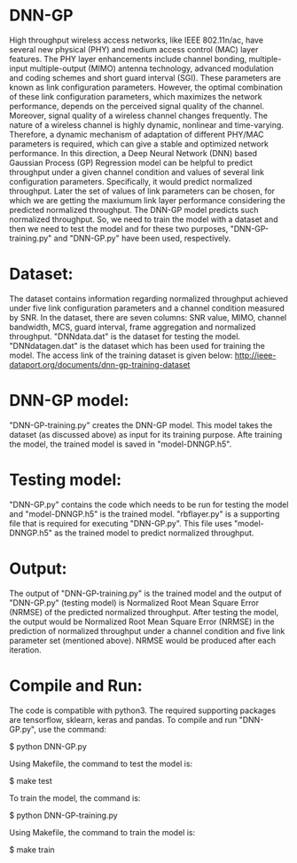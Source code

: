 # DNN-GP
High throughput wireless access networks, like IEEE 802.11n/ac, have several new physical (PHY) and medium access control (MAC) layer features. The PHY layer enhancements include channel bonding, multiple-input multiple-output (MIMO) antenna technology, advanced modulation and coding schemes and short guard interval (SGI). These parameters are known as link configuration parameters. However, the optimal combination of these link configuration parameters, which maximizes the network performance, depends on the perceived signal quality of the channel. Moreover, signal quality of a wireless channel changes frequently. The nature of a wireless channel is highly dynamic, nonlinear and time-varying. Therefore, a dynamic mechanism of adaptation of different PHY/MAC parameters is required, which can give a stable and optimized network performance. In this direction, a Deep Neural Network (DNN) based Gaussian Process (GP) Regression model can be helpful to predict throughput under a given channel condition and values of several link configuration parameters. Specifically, it would predict normalized throughput. Later the set of values of link parameters can be chosen, for which we are getting the maxiumum link layer performance considering the predicted normalized throughput. The DNN-GP model predicts such normalized throughput. So, we need to train the model with a dataset and then we need to test the model and for these two purposes, "DNN-GP-training.py" and "DNN-GP.py" have been used, respectively.
# Dataset:
The dataset contains information regarding normalized throughput achieved under five link configuration parameters and a channel condition measured by SNR. In the dataset, there are seven columns: SNR value, MIMO, channel bandwidth, MCS, guard interval, frame aggregation and normalized throughput. "DNNdata.dat" is the dataset for testing the model. "DNNdatagen.dat" is the dataset which has been used for training the model. The access link of the training dataset is given below:
http://ieee-dataport.org/documents/dnn-gp-training-dataset
# DNN-GP model:
"DNN-GP-training.py" creates the DNN-GP model. This model takes the dataset (as discussed above) as input for its training purpose. Afte training the model, the trained model is saved in "model-DNNGP.h5".
# Testing model:
"DNN-GP.py" contains the code which needs to be run for testing the model and "model-DNNGP.h5" is the trained model. "rbflayer.py" is a supporting file that is required for executing "DNN-GP.py". This file uses "model-DNNGP.h5" as the trained model to predict normalized throughput.
# Output:
The output of "DNN-GP-training.py" is the trained model and the output of "DNN-GP.py" (testing model) is Normalized Root Mean Square Error (NRMSE) of the predicted normalized throughput. After testing the model, the output would be Normalized Root Mean Square Error (NRMSE) in the prediction of normalized throughput under a channel condition and five link parameter set (mentioned above). NRMSE would be produced after each iteration. 
# Compile and Run:
The code is compatible with python3. The required supporting packages are tensorflow, sklearn, keras and pandas. To compile and run "DNN-GP.py", use the command:  

$ python DNN-GP.py

Using Makefile, the command to test the model is:

$ make test

To train the model, the command is:

$ python DNN-GP-training.py

Using Makefile, the command to train the model is:

$ make train
